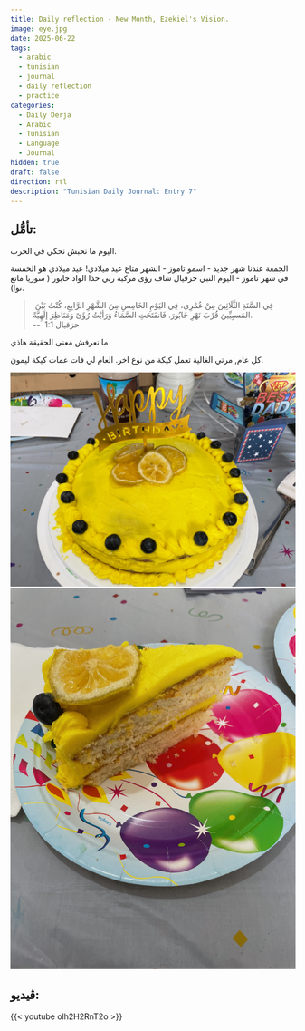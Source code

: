 ```yaml
---
title: Daily reflection - New Month, Ezekiel's Vision.
image: eye.jpg
date: 2025-06-22
tags:
  - arabic
  - tunisian
  - journal
  - daily reflection
  - practice
categories:
  - Daily Derja
  - Arabic
  - Tunisian
  - Language
  - Journal
hidden: true
draft: false
direction: rtl
description: "Tunisian Daily Journal: Entry 7"
---
```

## تأمُّل:

اليوم ما نحبش نحكي في الحرب.

الجمعة عندنا شهر جديد - اسمو تاموز - الشهر متاع عيد ميلادي! عيد ميلادي هو الخمسة في شهر تاموز - اليوم النبي حزقيال شاف رؤى مركبة ربي حذا الواد خابور ( سوريا ماتع توا).

>  فِي السَّنَةِ الثَّلَاثِينَ مِنْ عُمْرِي، فِي اليَوْمِ الخَامِسِ مِنَ الشَّهْرِ الرَّابِعِ، كُنْتُ بَيْنَ المَسبِيِّينَ قُرْبَ نَهْرِ خَابُورَ. فَانفَتَحَتِ السَّمَاءُ وَرَأيْتُ رُؤَىً وَمَنَاظِرَ إلَهِيَّةً. \
> --  ﺣﺰﻗﻴﺎﻝ 1:1

ما نعرفش معنى الحقيقة هاذي

كل عام, مرتي الغالية تعمل كيكة من نوع اخر. العام لي فات عمات كيكة ليمون.

![الكيكة](birthday_cake.jpg)![](cake-slice.jpg)

## ڤيديو:

{{< youtube olh2H2RnT2o >}}
